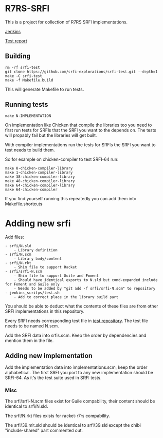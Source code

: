 # R7RS-SRFI

This is a project for collection of R7RS SRFI implementations.

[Jenkins](https://jenkins.scheme.org/job/r7rs/job/r7rs-srfi/)

[Test report](https://jenkins.scheme.org/job/r8rs/job/r7rs-srfi/job/main/R7RS-SRFI_20Test_20Report/)

## Building

    rm -rf srfi-test
    git clone https://github.com/srfi-explorations/srfi-test.git --depth=1
    make -C srfi-test
    make -f Makefile.build

This will generate Makefile to run tests.

## Running tests

    make N-IMPLEMENTATION

On implementation like Chicken that compile the libraries too you need to first run tests for
SRFIs that the SRFI you want to the depends on. The tests will propably fail but the libraries will
get built.

With compiler implementations run the tests for SRFIs the SRFI you want to test needs to build them.

So for example on chicken-compiler to test SRFI-64 run:

    make 8-chicken-compiler-library
    make 1-chicken-compiler-library
    make 38-chicken-compiler-library
    make 48-chicken-compiler-library
    make 64-chicken-compiler-library
    make 64-chicken-compiler

If you find yourself running this repeatedly you can add them into Makefile.shortcuts


# Adding new srfi

Add files:

    - srfi/N.sld
        - Library definition
    - srfi/N.scm
        - Library body/content
    - srfi/N.rkt
        - Shim file to support Racket
    - srfi/srfi-N.scm
        - Shim file to support Guile and Foment
        - Should have identical exports to N.sld but cond-expanded include for Foment and Guile only
        - Needs to be added by "git add -f srfi/srfi-N.scm" to repository
    - jenkins_scritps/test.sh
        - Add to correct place in the library build part


You should be able to deduct what the contents of these files are from other SRFI implementations
in this repository.

Every SRFI needs corresponding test file in [test repository](https://github.com/srfi-explorations/srfi-test).
The test file needs to be named N.scm.

Add the SRFI data into srfis.scm. Keep the order by dependencies and mention them in the file.

## Adding new implementation

Add the implementation data into implementations.scm, keep the order alphabetical.
The first SRFI you port to any new implementation should be SRFI-64. As it's the test suite used
in SRFI tests.

### Misc

The srfi/srfi-N.scm files exist for Guile compability, their content should be identical to
srfi/N.sld.

The srfi/N.rkt files exists for racket-r7rs compability.

The srfi/39.mit.sld should be identical to srfi/39.sld except the chibi "include-shared" part
commented out.
